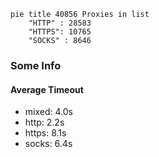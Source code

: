 
```mermaid
pie title 40856 Proxies in list
    "HTTP" : 28583
    "HTTPS": 10765
    "SOCKS" : 8646
```

### Some Info
#### Average Timeout

- mixed: 4.0s
- http: 2.2s
- https: 8.1s
- socks: 6.4s